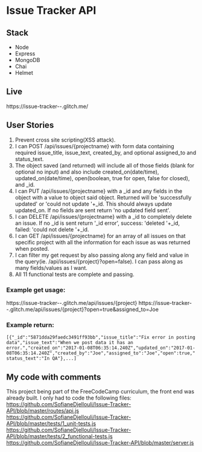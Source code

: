 # Issue Tracker API
## Stack
* Node
* Express
* MongoDB
* Chai
* Helmet 
## Live
https://issue-tracker--.glitch.me/
## User Stories
1) Prevent cross site scripting(XSS attack).
2) I can POST /api/issues/{projectname} with form data containing required issue_title, issue_text, created_by, and optional assigned_to and status_text.
3) The object saved (and returned) will include all of those fields (blank for optional no input) and also include created_on(date/time), updated_on(date/time), open(boolean, true for open, false for closed), and _id.
4) I can PUT /api/issues/{projectname} with a _id and any fields in the object with a value to object said object. Returned will be 'successfully updated' or 'could not update '+_id. This should always update updated_on. If no fields are sent return 'no updated field sent'.
5) I can DELETE /api/issues/{projectname} with a _id to completely delete an issue. If no _id is sent return '_id error', success: 'deleted '+_id, failed: 'could not delete '+_id.
6) I can GET /api/issues/{projectname} for an array of all issues on that specific project with all the information for each issue as was returned when posted.
7) I can filter my get request by also passing along any field and value in the query(ie. /api/issues/{project}?open=false). I can pass along as many fields/values as I want.
8) All 11 functional tests are complete and passing.

### Example get usage:
https://issue-tracker--.glitch.me/api/issues/{project}
https://issue-tracker--.glitch.me/api/issues/{project}?open=true&assigned_to=Joe

### Example return:
`[{"_id":"5871dda29faedc3491ff93bb","issue_title":"Fix error in posting data","issue_text":"When we post data it has an error.","created_on":"2017-01-08T06:35:14.240Z","updated_on":"2017-01-08T06:35:14.240Z","created_by":"Joe","assigned_to":"Joe","open":true,"status_text":"In QA"},...] `

## My code with comments
This project being part of the FreeCodeCamp curriculum, the front end was already built. I only had to code the following files:  
https://github.com/SofianeDjellouli/Issue-Tracker-API/blob/master/routes/api.js  
https://github.com/SofianeDjellouli/Issue-Tracker-API/blob/master/tests/1_unit-tests.js  
https://github.com/SofianeDjellouli/Issue-Tracker-API/blob/master/tests/2_functional-tests.js  
https://github.com/SofianeDjellouli/Issue-Tracker-API/blob/master/server.js
